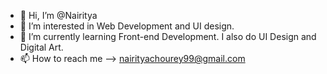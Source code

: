 - 👋 Hi, I’m @Nairitya
- 👀 I’m interested in Web Development and UI design.
- 🌱 I’m currently learning Front-end Development. I also do UI Design and Digital Art.
- 📫 How to reach me --> nairityachourey99@gmail.com

<!---
Nairitya/Nairitya is a ✨ special ✨ repository because its `README.md` (this file) appears on your GitHub profile.
You can click the Preview link to take a look at your changes.
--->
